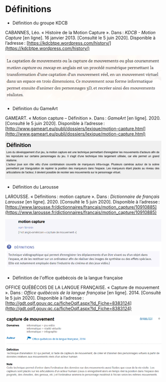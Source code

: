# Définitions


- Définition du groupe KDCB

CABANNES, Léo. « Histoire de la Motion Capture ». Dans : *KDCB - Motion Capture* [en ligne]. 16 janvier 2013. [Consulté le 5 juin 2020]. Disponible à l’adresse : [https://kdcbtpe.wordpress.com/history/](https://kdcbtpe.wordpress.com/history/)

[![Définition du groupe KDCB : capture d'écran](Images/def44.PNG)](https://kdcbtpe.wordpress.com/history/)

- Définition du GameArt

GAMEART. « Motion capture – Définition ». Dans : *GameArt* [en ligne]. 2020. [Consulté le 5 juin 2020]. Disponible à l’adresse : [http://www.gameart.eu/publi/dossiers/lexique/motion-capture.html](http://www.gameart.eu/publi/dossiers/lexique/motion-capture.html)

[![Définition du GameArt : capture d'écran](Images/def33.PNG)](http://www.gameart.eu/publi/dossiers/lexique/motion-capture.html)

- Définition du Larousse

LAROUSSE. « Définitions : motion capture ». Dans : *Dictionnaire de français Larousse* [en ligne]. 2020. [Consulté le 5 juin 2020]. Disponible à l’adresse : [https://www.larousse.fr/dictionnaires/francais/motion_capture/10910885](https://www.larousse.fr/dictionnaires/francais/motion_capture/10910885)

[![Définition du Larousse : capture d'écran](Images/def22.PNG)](https://www.larousse.fr/dictionnaires/francais/motion_capture/10910885)

- Définition de l'office québécois de la langue française

OFFICE QUÉBÉCOIS DE LA LANGUE FRANÇAISE. « Capture de mouvement ». Dans : *Office québécois de la langue française* [en ligne]. 2014. [Consulté le 5 juin 2020]. Disponible à l’adresse : [http://gdt.oqlf.gouv.qc.ca/ficheOqlf.aspx?Id_Fiche=8383124](http://gdt.oqlf.gouv.qc.ca/ficheOqlf.aspx?Id_Fiche=8383124)

[![Définition de l'office québécois de la langue française : capture d'écran](Images/def11.PNG)](http://gdt.oqlf.gouv.qc.ca/ficheOqlf.aspx?Id_Fiche=8383124)

